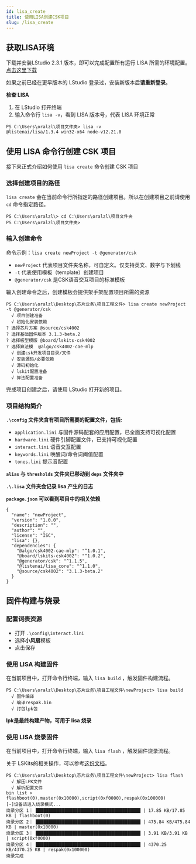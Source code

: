 ```yaml
---
id: lisa_create
title: 使用LISA创建CSK项目
slug: /lisa_create
---
```


## 获取LISA环境

下载并安装LStudio 2.3.1 版本，即可以完成配置所有运行 LISA 所需的环境配置。[点击这里下载](https://iflyos-external.oss-cn-shanghai.aliyuncs.com/public/lstudio/alpha/LStudioInstaller-2.3.1-beta.exe)


如果之前已经在更早版本的 LStudio 登录过，安装新版本后**请重新登录**。


**检查 LISA**
1. 在 LStudio 打开终端
2. 输入命令行 `lisa -v`，看到 LISA 版本号，代表 LISA 环境正常
```shell
PS C:\Users\oralzl\项目文件夹> lisa -v
@listenai/lisa/1.3.4 win32-x64 node-v12.21.0
```

## 使用 LISA 命令行创建 CSK 项目

接下来正式介绍如何使用  `lisa create` 命令创建 CSK 项目

### 选择创建项目的路径 

`lisa create` 会在当前命令行所指定的路径创建项目。所以在创建项目之前请使用 `cd` 命令指定路径。

```shell
PS C:\Users\oralzl\> cd C:\Users\oralzl\项目文件夹
PS C:\Users\oralzl\项目文件夹> 
```

### 输入创建命令

命令示例：`lisa create newProject -t @generator/csk`

- `newProject` 代表项目文件夹名称，可自定义。仅支持英文、数字与下划线
- `-t` 代表使用模板（template）创建项目
- `@generator/csk` 是CSK语音交互项目的标准模板

输入创建命令之后，创建模板会提供架手架配置项目所需的资源

```shell
PS C:\Users\oralzl\Desktop\芯片业务\项目工程文件> lisa create newProject -t @generator/csk
  √ 项目创建准备
  √ 初始化安装依赖
? 选择芯片方案 @source/csk4002
? 选择基础固件版本 3.1.3-beta.2
? 选择板型模版 @board/lskits-csk4002
? 选择算法模  @algo/csk4002-cae-mlp
  √ 创建csk开发项目目录/文件
  √ 安装源码/必要依赖
  √ 源码初始化
  √ lskit配置准备
  √ 算法配置准备
```

完成项目创建之后，请使用 LStudio 打开新的项目。

### 项目结构简介

 **`.\config` 文件夹含有项目所需要的配置文件，包括:**
- `application.lini` 与固件源码配套的应用配置，已全面支持可视化配置
- `hardware.lini` 硬件引脚配置文件，已支持可视化配置
- `interact.lini` 语音交互配置
- `keywords.lini` 唤醒词/命令词阈值配置
- `tones.lini` 提示音配置

**`alias` 与 `thresholds` 文件夹已移动到 `deps` 文件夹中**

**`.\.lisa` 文件夹会记录 lisa 产生的日志**

**`package.json` 可以看到项目中的相关依赖**
```
{
  "name": "newProject",
  "version": "1.0.0",
  "description": "",
  "author": "",
  "license": "ISC",
  "lisa": {},
  "dependencies": {
    "@algo/csk4002-cae-mlp": "^1.0.1",
    "@board/lskits-csk4002": "^1.0.2",
    "@generator/csk": "^1.1.5",
    "@listenai/lisa_core": "^1.1.0",
    "@source/csk4002": "3.1.3-beta.2"
  }
}
```

## 固件构建与烧录

### 配置词表资源

- 打开 `.\config\interact.lini`
- 选择**小风扇**模板
- 点击保存

### 使用 LISA 构建固件

在当前项目中，打开命令行终端，输入 `lisa build` ，触发固件构建流程。

```shell
PS C:\Users\oralzl\Desktop\芯片业务\项目工程文件\newProject> lisa build
  √ 固件编译
  √ 编译respak.bin
  √ 打包lpk包
```

**lpk是最终构建产物，可用于 lisa 烧录**

### 使用 LISA 烧录固件

在当前项目中，打开命令行终端，输入 `lisa flash` ，触发固件烧录流程。

关于 LSKits的相关操作，可以参考[这份文档](https://open.listenai.com/getting_start#25-%E5%9B%BA%E4%BB%B6%E7%83%A7%E5%BD%95)。

```shell
PS C:\Users\oralzl\Desktop\芯片业务\项目工程文件\newProject> lisa flash
  √ 解压LPK文件
  √ 解析配置文件
bin list > flashboot(0),master(0x10000),script(0xf0000),respak(0x100000)
[-]设备请进入烧录模式...
烧录分区 1｜ ████████████████████████████████████████ | 17.85 KB/17.85 KB | flashboot(0)
烧录分区 2｜ ████████████████████████████████████████ | 475.84 KB/475.84 KB | master(0x10000)
烧录分区 3｜ ████████████████████████████████████████ | 3.91 KB/3.91 KB | script(0xf0000)
烧录分区 4｜ ████████████████████████████████████████ | 4370.25 KB/4370.25 KB | respak(0x100000)
烧录完成
```
















